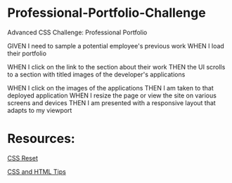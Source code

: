 # Professional-Portfolio-Challenge
Advanced CSS Challenge: Professional Portfolio


GIVEN I need to sample a potential employee's previous work
WHEN I load their portfolio
<!-- THEN I am presented with the developer's name, a recent photo or avatar, and links to sections about them, their work, and how to contact them -->
<!-- WHEN I click one of the links in the navigation
THEN the UI scrolls to the corresponding section -->
WHEN I click on the link to the section about their work
THEN the UI scrolls to a section with titled images of the developer's applications
<!-- WHEN I am presented with the developer's first application
THEN that application's image should be larger in size than the others -->
WHEN I click on the images of the applications
THEN I am taken to that deployed application
WHEN I resize the page or view the site on various screens and devices
THEN I am presented with a responsive layout that adapts to my viewport


# Resources:

[CSS Reset](https://meyerweb.com/eric/tools/css/reset/)

[CSS and HTML Tips](https://www.w3schools.com/)